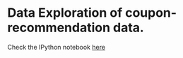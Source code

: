 # Data Exploration of coupon-recommendation data.
Check the IPython notebook [here](https://nbviewer.jupyter.org/github/manojmanivannan/DataScience/blob/master/coupon-recommendation/1.PCA_Analysis_and_Logistic_Regression.ipynb)